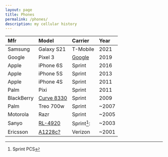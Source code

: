 ```yaml
---
layout: page
title: Phones
permalink: /phones/
description: my cellular history
---
```


| Mfr | Model | Carrier | Year |
| :---  | :---  | :--- | :---  |
| Samsung | Galaxy S21 | T-Mobile | 2021 |
| Google | Pixel 3 | <a href="https://fi.google.com/" target="_blank">Google</a> | 2019 |
| Apple | iPhone 6S | Sprint | 2016 |
| Apple | iPhone 5S | Sprint | 2013 |
| Apple | iPhone 4S | Sprint | 2011 |
| Palm | Pixi | Sprint | 2011 |
| BlackBerry | <a href="https://www.cnet.com/reviews/blackberry-curve-8330-sprint-review/" target="_blank">Curve 8330</a> | Sprint | 2009 |
| Palm | Treo 700w | Sprint | ~2007 |
| Motorola | Razr | Sprint | ~2005 |
| Sanyo | <a href="https://www.phonescoop.com/phones/phone.php?p=525" target="_blank">RL-4920</a> | Sprint[^1]: | ~2003 |
| Ericsson | <a href="https://www.phonescoop.com/phones/phone.php?p=23" target="_blank">A1228c?</a> | Verizon | ~2001 |

[^1]: Sprint PCS
